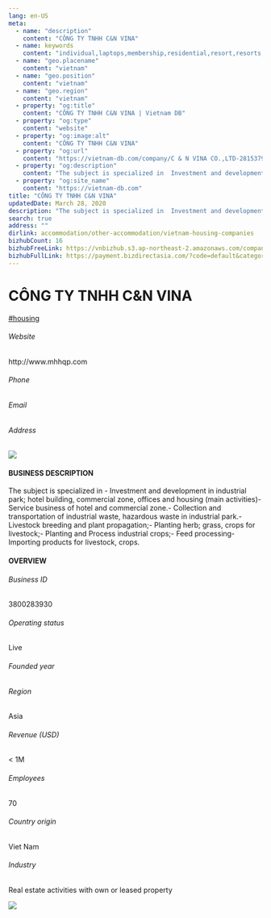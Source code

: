 ```yaml
---
lang: en-US
meta:
  - name: "description"
    content: "CÔNG TY TNHH C&N VINA"
  - name: keywords
    content: "individual,laptops,membership,residential,resort,resorts,speakers,spirits,virtual,wireless,wireless,wireless,wireless,wireless,wireless,wireless,wireless,vietnam-housing-companies"
  - name: "geo.placename"
    content: "vietnam"
  - name: "geo.position"
    content: "vietnam"
  - name: "geo.region"
    content: "vietnam"
  - property: "og:title"
    content: "CÔNG TY TNHH C&N VINA | Vietnam DB"
  - property: "og:type"
    content: "website"
  - property: "og:image:alt"
    content: "CÔNG TY TNHH C&N VINA"
  - property: "og:url"
    content: "https://vietnam-db.com/company/C & N VINA CO.,LTD-2815379"
  - property: "og:description"
    content: "The subject is specialized in  Investment and development in industrial park; hotel building, commercial zone, offices and housing  (main activities) Service business of hotel and commercial zone. Collection and transportation of industrial waste, hazardous waste in industrial park.  Livestock breeding and plant propagation; Planting herb; grass, crops for livestock; Planting and Process industrial crops; Feed processing Importing products for livestock, crops."
  - property: "og:site_name"
    content: "https://vietnam-db.com"
title: "CÔNG TY TNHH C&N VINA"
updatedDate: March 28, 2020
description: "The subject is specialized in  Investment and development in industrial park; hotel building, commercial zone, offices and housing  (main activities) Service business of hotel and commercial zone. Collection and transportation of industrial waste, hazardous waste in industrial park.  Livestock breeding and plant propagation; Planting herb; grass, crops for livestock; Planting and Process industrial crops; Feed processing Importing products for livestock, crops."
search: true
address: ""
dirlink: accommodation/other-accommodation/vietnam-housing-companies
bizhubCount: 16
bizhubFreeLink: https://vnbizhub.s3.ap-northeast-2.amazonaws.com/companies/vietnam-housing-companies_preview.xlsx
bizhubFullLink: https://payment.bizdirectasia.com/?code=default&category=bizhub&item=vietnam-housing-companies&redirect=https://vietnam-db.com
---
```



<div class="bd-item">
    <div class="item-content">
        <div class="detail-title-wrap">
            <h1 class="detail-title">
                CÔNG TY TNHH C&N VINA
            </h1>
        </div>
		<div class="detail-tagslist"><a href="/accommodation/other-accommodation/tags/housing" class="detail-tagitem">#housing</a></div>
        <h6 class="bd-label">Website</h6>
        <p>http://www.mhhqp.com</p>
		<h6 class="bd-label">Phone</h6>
        <p></p>
        <h6 class="bd-label">Email</h6>
        <p><a class="textColorPrimary" href="#"></a></p>
        <h6 class="bd-label">Address</h6>
        <p></p>
    </div>
</div>

<div class="banner-wrap text-center"><a href="" class="banner-link"><img src="/assets/vndb.com/BannerAds2.jpg" class="banner-img"></a></div>

<div class="bd-item">
    <div class="item-content">
        <h4 class="textColorPrimary item-title">BUSINESS DESCRIPTION</h4>
        <p>The subject is specialized in - Investment and development in industrial park; hotel building, commercial zone, offices and housing  (main activities)- Service business of hotel and commercial zone.- Collection and transportation of industrial waste, hazardous waste in industrial park.-  Livestock breeding and plant propagation;- Planting herb; grass, crops for livestock;- Planting and Process industrial crops;- Feed processing- Importing products for livestock, crops.</p>
    </div>
</div>

<div class="bd-item">
    <div class="item-content">
        <h4 class="textColorPrimary item-title">OVERVIEW</h4>
        <div class="item-info">
            <h6 class="bd-label">Business ID</h6>
            <p>3800283930</p>
        </div>
        <div class="item-info">
            <h6 class="bd-label">Operating status</h6>
            <p>Live<small class="bd-status_dot live"></small></p>
        </div>
        <div class="item-info">
            <h6 class="bd-label">Founded year</h6>
            <p></p>
        </div>
        <div class="item-info">
            <h6 class="bd-label">Region</h6>
            <p>Asia</p>
        </div>
        <div class="item-info">
            <h6 class="bd-label">Revenue (USD)</h6>
            <p>&lt; 1M</p>
        </div>
        <div class="item-info">
            <h6 class="bd-label">Employees</h6>
            <p>70</p>
        </div>
        <div class="item-info">
            <h6 class="bd-label">Country origin</h6>
            <p>Viet Nam</p>
        </div>
        <div class="item-info">
            <h6 class="bd-label">Industry</h6>
            <p>Real estate activities with own or leased property</p>
        </div>
    </div>
</div>

<div class="banner-wrap text-center"><a href="" class="banner-link"><img src="/assets/vndb.com/BannerAd_04_728x90.jpg" class="banner-img"></a></div>

<CustomPopup popupTitle="ENTER EMAIL TO DOWNLOAD" popupSubTitle="The companies data will be sent to your inbox. Please enter your email." :free="this.$frontmatter.bizhubFreeLink" :paid="this.$frontmatter.bizhubFullLink" :count="this.$frontmatter.bizhubCount"/>

